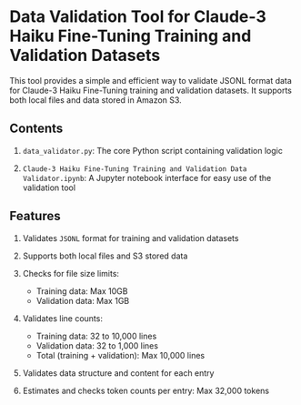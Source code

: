 # Data Validation Tool for Claude-3 Haiku Fine-Tuning Training and Validation Datasets

This tool provides a simple and efficient way to validate JSONL format data for Claude-3 Haiku Fine-Tuning training and validation datasets. It supports both local files and data stored in Amazon S3.

## Contents

1. `data_validator.py`: The core Python script containing validation logic

2. `Claude-3 Haiku Fine-Tuning Training and Validation Data Validator.ipynb`: A Jupyter notebook interface for easy use of the validation tool

## Features

1. Validates `JSONL` format for training and validation datasets

2. Supports both local files and S3 stored data

3. Checks for file size limits:
   - Training data: Max 10GB
   - Validation data: Max 1GB
   
4. Validates line counts:
   - Training data: 32 to 10,000 lines
   - Validation data: 32 to 1,000 lines
   - Total (training + validation): Max 10,000 lines
   
5. Validates data structure and content for each entry

6. Estimates and checks token counts per entry: Max 32,000 tokens